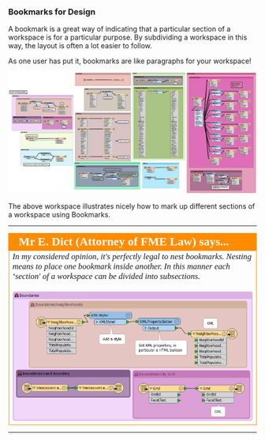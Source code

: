 ### Bookmarks for Design ###
A bookmark is a great way of indicating that a particular section of a workspace is for a particular purpose. By subdividing a workspace in this way, the layout is often a lot easier to follow. 

As one user has put it, bookmarks are like paragraphs for your workspace!

![](./Images/Img3.013.BookmarksForSectioning.png)

The above workspace illustrates nicely how to mark up different sections of a workspace using Bookmarks.

---

<!--Person X Says Section-->

<table style="border-spacing: 0px">
<tr>
<td style="vertical-align:middle;background-color:darkorange;border: 2px solid darkorange">
<i class="fa fa-quote-left fa-lg fa-pull-left fa-fw" style="color:white;padding-right: 12px;vertical-align:text-top"></i>
<span style="color:white;font-size:x-large;font-weight: bold;font-family:serif">Mr E. Dict (Attorney of FME Law) says...</span>
</td>
</tr>

<tr>
<td style="border: 1px solid darkorange">
<span style="font-family:serif; font-style:italic; font-size:larger">
In my considered opinion, it's perfectly legal to nest bookmarks. Nesting means to place one bookmark inside another. In this manner each ‘section' of a workspace can be divided into subsections.
<br><br><img src="./Images/Img3.014.NestedBookmarks.png">
</span>
</td>
</tr>
</table>

---
